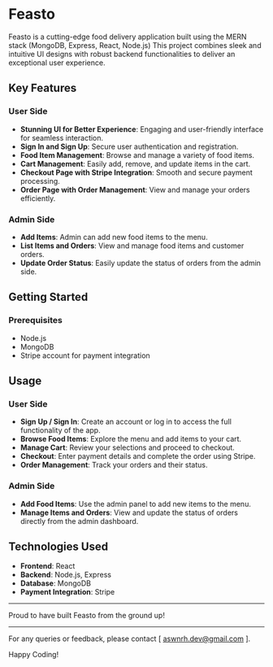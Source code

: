 # Feasto

Feasto is a cutting-edge food delivery application built using the MERN stack (MongoDB, Express, React, Node.js) This project combines sleek and intuitive UI designs with robust backend functionalities to deliver an exceptional user experience.

## Key Features

### User Side
- **Stunning UI for Better Experience**: Engaging and user-friendly interface for seamless interaction.
- **Sign In and Sign Up**: Secure user authentication and registration.
- **Food Item Management**: Browse and manage a variety of food items.
- **Cart Management**: Easily add, remove, and update items in the cart.
- **Checkout Page with Stripe Integration**: Smooth and secure payment processing.
- **Order Page with Order Management**: View and manage your orders efficiently.

### Admin Side
- **Add Items**: Admin can add new food items to the menu.
- **List Items and Orders**: View and manage food items and customer orders.
- **Update Order Status**: Easily update the status of orders from the admin side.

## Getting Started

### Prerequisites
- Node.js
- MongoDB
- Stripe account for payment integration

## Usage

### User Side
- **Sign Up / Sign In**: Create an account or log in to access the full functionality of the app.
- **Browse Food Items**: Explore the menu and add items to your cart.
- **Manage Cart**: Review your selections and proceed to checkout.
- **Checkout**: Enter payment details and complete the order using Stripe.
- **Order Management**: Track your orders and their status.

### Admin Side
- **Add Food Items**: Use the admin panel to add new items to the menu.
- **Manage Items and Orders**: View and update the status of orders directly from the admin dashboard.

## Technologies Used
- **Frontend**: React
- **Backend**: Node.js, Express
- **Database**: MongoDB
- **Payment Integration**: Stripe

---

Proud to have built Feasto from the ground up!

---

For any queries or feedback, please contact [ aswnrh.dev@gmail.com ].

Happy Coding!
